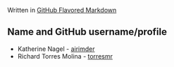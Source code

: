 Written in [GitHub Flavored Markdown](https://docs.github.com/en/get-started/writing-on-github)

## **Name and GitHub username/profile**

* Katherine Nagel - [airimder](https://github.com/airimder)
* Richard Torres Molina - [torresmr](https://github.com/torresmr)
